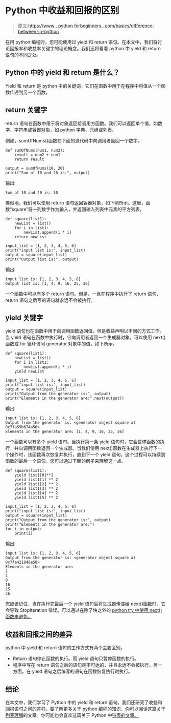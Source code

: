 # Python 中收益和回报的区别

> 原文:[https://www . python forbeginners . com/basics/difference-between-in-python](https://www.pythonforbeginners.com/basics/difference-between-yield-and-return-in-python)

在用 python 编程时，您可能使用过 yield 和 return 语句。在本文中，我们将讨论回报率和收益率关键字的理论概念。我们还将看看 python 中 yield 和 return 语句的不同之处。

## Python 中的 yield 和 return 是什么？

Yield 和 return 是 python 中的关键词。它们在函数中用于在程序中将值从一个函数传递到另一个函数。

## return 关键字

return 语句在函数中用于将对象返回给调用方函数。我们可以返回单个值，如数字、字符串或容器对象，如 python 字典、元组或列表。

例如，sumOfNums()函数在下面的源代码中向调用者返回一个数字。

```
def sumOfNums(num1, num2):
    result = num2 + num1
    return result

output = sumOfNums(10, 20)
print("Sum of 10 and 20 is:", output) 
```

输出:

```
Sum of 10 and 20 is: 30
```

类似地，我们可以使用 return 语句返回容器对象，如下例所示。这里，函数“square”将一列数字作为输入，并返回输入列表中元素的平方列表。

```
def square(list1):
    newList = list()
    for i in list1:
        newList.append(i * i)
    return newList

input_list = [1, 2, 3, 4, 5, 6]
print("input list is:", input_list)
output = square(input_list)
print("Output list is:", output) 
```

输出:

```
input list is: [1, 2, 3, 4, 5, 6]
Output list is: [1, 4, 9, 16, 25, 36]
```

一个函数中可以有多个 return 语句。但是，一旦在程序中执行了 return 语句，return 语句之后写的语句就永远不会被执行。

## yield 关键字

yield 语句也在函数中用于向调用函数返回值。但是收益声明以不同的方式工作。当 yield 语句在函数中执行时，它向调用者返回一个生成器对象。可以使用 next()函数或 for 循环访问 generator 对象中的值，如下所示。

```
def square(list1):
    newList = list()
    for i in list1:
        newList.append(i * i)
    yield newList

input_list = [1, 2, 3, 4, 5, 6]
print("input list is:", input_list)
output = square(input_list)
print("Output from the generator is:", output)
print("Elements in the generator are:",next(output)) 
```

输出:

```
input list is: [1, 2, 3, 4, 5, 6]
Output from the generator is: <generator object square at 0x7fa59b674a50>
Elements in the generator are: [1, 4, 9, 16, 25, 36]
```

一个函数可以有多个 yield 语句。当执行第一条 yield 语句时，它会暂停函数的执行，并向调用函数返回一个生成器。当我们使用 next()函数在生成器上执行下一个操作时，该函数再次恢复并执行，直到下一个 yield 语句。这个过程可以持续到函数的最后一个语句。您可以通过下面的例子来理解这一点。

```
def square(list1):
    yield list1[0]**2
    yield list1[1] ** 2
    yield list1[2] ** 2
    yield list1[3] ** 2
    yield list1[4] ** 2
    yield list1[5] ** 2

input_list = [1, 2, 3, 4, 5, 6]
print("input list is:", input_list)
output = square(input_list)
print("Output from the generator is:", output)
print("Elements in the generator are:")
for i in output:
    print(i) 
```

输出:

```
input list is: [1, 2, 3, 4, 5, 6]
Output from the generator is: <generator object square at 0x7fa421848a50>
Elements in the generator are:
1
4
9
16
25
36
```

您应该记住，当在执行完最后一个 yield 语句后将生成器传递给 next()函数时，它会导致 StopIteration 错误。可以通过在除了块之外的 [python try 中使用 next()函数来避免。](https://www.pythonforbeginners.com/error-handling/python-try-and-except)

## 收益和回报之间的差异

python 中 yield 和 return 语句的工作方式有两个主要区别。

*   Return 语句停止函数的执行。而 yield 语句只暂停函数的执行。
*   程序中写在 return 语句之后的语句是不可达的，并且永远不会被执行。另一方面，在 yield 语句之后编写的语句在函数恢复执行时执行。

## 结论

在本文中，我们学习了 Python 中的 yield 和 return 语句。我们还研究了收益和回报语句之间的差异。要了解更多关于 python 编程的知识，你可以阅读这篇关于[列表理解](https://www.pythonforbeginners.com/basics/list-comprehensions-in-python)的文章。你可能也会喜欢这篇关于 Python 中[链表的文章。](https://www.pythonforbeginners.com/lists/linked-list-in-python)